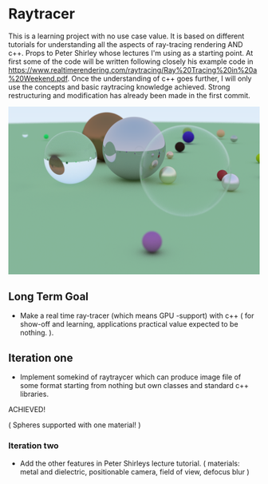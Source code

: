 # Raytracer

This is a learning project with no use case value. It is based on different tutorials for understanding all the aspects of ray-tracing rendering AND c++. Props to Peter Shirley whose lectures I'm using as a starting point. At first some of the code will be written following closely his example code in https://www.realtimerendering.com/raytracing/Ray%20Tracing%20in%20a%20Weekend.pdf. Once the understanding of c++ goes further, I will only use the concepts and basic raytracing knowledge achieved. Strong restructuring and modification has already been made in the first commit.

![](https://github.com/Ilpolainen/Raytracer/blob/master/Project/Images/bubbleBall.png)

## Long Term Goal

- Make a real time ray-tracer (which means GPU -support) with c++ ( for show-off and learning, applications practical value expected to be nothing. ).

## Iteration one

- Implement somekind of raytraycer which can produce image file of some format starting from nothing but own classes and standard c++ libraries.

ACHIEVED!

( Spheres supported with one material! )

### Iteration two

- Add the other features in Peter Shirleys lecture tutorial. ( materials: metal and dielectric, positionable camera, field of view, defocus blur )

